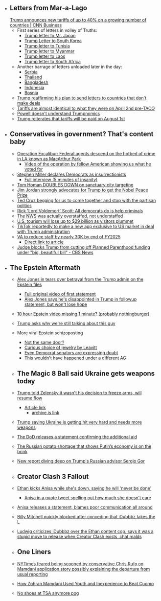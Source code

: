 
  - ## Letters from Mar-a-Lago
    [Trump announces new tariffs of up to 40% on a growing number of countries | CNN Business](https://edition.cnn.com/2025/07/07/economy/trump-letters-tariffs)
    - First series of letters in volley of Truths:
      - [Trump letter to Mr. Japan](https://x.com/TrumpDailyPosts/status/1942257987227091202)
      - [Trump Letter to South Korea](https://x.com/TrumpDailyPosts/status/1942258494477828189)
      - [Trump letter to Tunisia](https://x.com/TrumpDailyPosts/status/1942409640782057675)
      - [Trump letter to Myanmar](https://x.com/TrumpDailyPosts/status/1942409095912235414)
      - [Trump letter to Laos](https://x.com/TrumpDailyPosts/status/1942377923266158746)
      - [Trump letter to South Africa](https://x.com/TrumpDailyPosts/status/1942327582638125411)
    - Another barrage of letters unloaded later in the day:
      - [Serbia](https://x.com/TrumpTruthOnX/status/1942348177308541044)
      - [Thailand](https://x.com/TrumpTruthOnX/status/1942348573062164498)
      - [Bangladesh](https://x.com/TrumpTruthOnX/status/1942348003253313587)
      - [Indonesia](https://x.com/TrumpTruthOnX/status/1942345961436766654)
      - [Bosnia](https://x.com/TrumpTruthOnX/status/1942345786811191307)
    - [Trump reaffirming his plan to send letters to countries that don't make deals](https://x.com/atrupar/status/1942373980372971903)
    - [Tariffs are almost identical to what they were on April 2nd pre-TACO](https://x.com/SpencerHakimian/status/1942354592613679450)
    - [Powell doesn't understand Trumpnomics](https://x.com/RonFilipkowski/status/1942312165513318869)
    - [Trump reiterates that tariffs will be paid on August 1st](https://x.com/TrumpDailyPosts/status/1942602511044493683)
  - ## Conservatives in government? That's content baby
    - [Operation Excalibur: Federal agents descend on the hotbed of crime in LA known as MacArthur Park](https://www.kenklippenstein.com/p/exclusive-operation-excalibur-in)
      - [Video of the operation by fellow American showing us what he voted for](https://x.com/LangmanVince/status/1942361850038862316)
    - [Stephen Miller declares Democrats as insurrectionists](https://x.com/GuntherEagleman/status/1942381830449291779)
      - [Full interview (5 minutes of insanity)](https://www.foxnews.com/video/6375347114112)
    - [Tom Homan DOUBLES DOWN on sanctuary city targeting](https://x.com/RapidResponse47/status/1942230161232924919)
    - [Jim Jordan strongly advocates for Trump to get the Nobel Peace Prize](https://x.com/atrupar/status/1942398991628382691)
    - [Ted Cruz begging for us to come together and stop with the partisan politics](https://x.com/Ronxyz00/status/1942249751942177190)
    - [Rick 'Lord Voldemort' Scott: All democrats do is help criminals](https://x.com/Acyn/status/1942399078568235449)
    - [The NWS was actually overstaffed, not understaffed](https://x.com/atrupar/status/1942275929549537320)
    - [U.S. tourism will lose up to $29 billion as visitors plummet](https://www.forbes.com.au/life/travel/u-s-tourism-will-lose-up-to-29-billion-as-visitors-plummet-amid-trump-policies/)
    - [TikTok reportedly to make a new app exclusive to US market in deal with Trump administration](https://www.theverge.com/news/698999/tiktok-ban-sale-rumor-new-app-oracle)
    - [VA to reduce staff by nearly 30K by end of FY2025](https://x.com/MacFarlaneNews/status/1942297470559494419)
      - [Direct link to article](https://news.va.gov/press-room/va-to-reduce-staff-by-nearly-30k-by-end-of-fy2025/)
    - [Judge blocks Trump from cutting off Planned Parenthood funding under "big, beautiful bill" - CBS News](https://www.cbsnews.com/news/trump-administration-planned-parenthood-judge-blocks-big-beautiful-bill/)
  - ## The Epstein Aftermath
    - [Alex Jones in tears over betrayal from the Trump admin on the Epstein files](https://x.com/RonFilipkowski/status/1942399712662823047)
      - [Full original video of first statement](https://x.com/RealAlexJones/status/1942208219532628461)
      - [Alex Jones says he's disappointed in Trump in followup statement, but won't lose hope](https://x.com/RealAlexJones/status/1942390380814651720)
    - [10 hour Epstein video missing 1 minute? (probably nothingburger)](https://www.reddit.com/r/law/comments/1lu8lj1/epstein_cctv_footage_missing_one_minute/)
    - [Trump asks why we're still talking about this guy](https://x.com/disclosetv/status/1942629069348298936)
    - More viral Epstein schizoposting
      - [Not the same door?](https://x.com/Red_Pill_US/status/1942300290356765061)
      - [Curious choice of jewelry by Leavitt](https://x.com/SlavFreeSpirit/status/1942367716897415265)
      - [Even Democrat senators are expressing doubt](https://x.com/RonWyden/status/1942372735843283257)
      - [This wouldn't have happened under a different AG](https://x.com/MikeBenzCyber/status/1942096249282322530)
    
    - ## The Magic 8 Ball said Ukraine gets weapons today
    - [Trump told Zelensky it wasn't his decision to freeze arms, will resume flow](https://x.com/yarotrof/status/1942449875443962201)
      - [Article link](https://www.wsj.com/politics/national-security/trump-told-zelensky-he-wasnt-responsible-for-weapons-holdup-f684444b)
        - [archive.is link](https://archive.is/Tjd4z)
    - [Trump saying Ukraine is getting hit very hard and needs more weapons](https://x.com/disclosetv/status/1942373705172050208)
    - [The DoD releases a statement confirming the additional aid](https://www.defense.gov/News/Releases/Release/Article/4236261/statement-by-chief-pentagon-spokesman-sean-parnell-on-ukraine-military-aid/)
    - [The Russian potato shortage that shows Putin’s economy is on the brink](https://www.telegraph.co.uk/business/2025/07/07/russian-potato-shortage-shows-putins-economy-is-on-brink/)
    - [New report diving deep on Trump's Russian advisor Sergio Gor](https://www.occrp.org/en/news/exclusive-top-trump-advisor-sergio-gor-was-born-in-the-soviet-union)
    
    - ## Creator Clash 3 Fallout
    - [Ethan kicks Anisa while she's down, saying he will 'never be done'](https://x.com/Awk20000/status/1942334620743401678)
      - [Anisa in a quote tweet spelling out how much she doesn't care](https://x.com/AnisaTheGreasy/status/1942336066134167823)
    - [Anisa releases a statement, blames poor communication all around](https://x.com/Awk20000/status/1942409314028994977)
    - [Billy Mitchell quickly blocked after conceding that iDubbbz takes the L](https://x.com/Awk20000/status/1942348035209716159)
    - [Ludwig criticizes iDubbbz over the Ethan content cop, says it was a stupid move to release when Creator Clash exists, chat malds](https://x.com/Awk20000/status/1942572704114364752)
    
    - ## One Liners
    - [NYTimes feared being scooped by conservative Chris Rufo on Mamdani application story possibly explaining the departure from usual reporting](https://x.com/kenklippenstein/status/1942048659689898066)
    - [How Zohran Mamdani Used Youth and Inexperience to Beat Cuomo](https://nymag.com/intelligencer/article/zohran-mamdani-youth-andrew-cuomo.html)
    - [No shoes at TSA anymore pog](https://x.com/cremieuxrecueil/status/1942391243624845346)
#